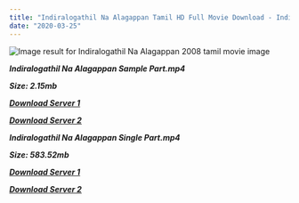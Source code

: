 ```yaml
---
title: "Indiralogathil Na Alagappan Tamil HD Full Movie Download - Indiralogathil Na Alagappan Tamil HD Movie Download"
date: "2020-03-25"
---
```


![Image result for Indiralogathil Na Alagappan  2008 tamil movie image](https://upload.wikimedia.org/wikipedia/en/thumb/5/59/Indiralohathil_Na_Azhagappan.jpg/220px-Indiralohathil_Na_Azhagappan.jpg)

**_Indiralogathil Na Alagappan Sample Part.mp4_**

**_Size: 2.15mb_**

**_[Download Server 1](http://p1.wetransfer.vip/files/Tamil{8713b6b5f6e59cdcf244c33a3a7a492372c7347c9d869ddefa7d70dd3612d3d9}20Movies/Tamil{8713b6b5f6e59cdcf244c33a3a7a492372c7347c9d869ddefa7d70dd3612d3d9}20Recent{8713b6b5f6e59cdcf244c33a3a7a492372c7347c9d869ddefa7d70dd3612d3d9}20Movies/Indiralogathil{8713b6b5f6e59cdcf244c33a3a7a492372c7347c9d869ddefa7d70dd3612d3d9}20Na{8713b6b5f6e59cdcf244c33a3a7a492372c7347c9d869ddefa7d70dd3612d3d9}20Alagappan{8713b6b5f6e59cdcf244c33a3a7a492372c7347c9d869ddefa7d70dd3612d3d9}20(2008)/Indiralogathil{8713b6b5f6e59cdcf244c33a3a7a492372c7347c9d869ddefa7d70dd3612d3d9}20Na{8713b6b5f6e59cdcf244c33a3a7a492372c7347c9d869ddefa7d70dd3612d3d9}20Alagappan{8713b6b5f6e59cdcf244c33a3a7a492372c7347c9d869ddefa7d70dd3612d3d9}20HQ{8713b6b5f6e59cdcf244c33a3a7a492372c7347c9d869ddefa7d70dd3612d3d9}20DVDScr/Indiralogathil{8713b6b5f6e59cdcf244c33a3a7a492372c7347c9d869ddefa7d70dd3612d3d9}20Na{8713b6b5f6e59cdcf244c33a3a7a492372c7347c9d869ddefa7d70dd3612d3d9}20Alagappan{8713b6b5f6e59cdcf244c33a3a7a492372c7347c9d869ddefa7d70dd3612d3d9}20(2008){8713b6b5f6e59cdcf244c33a3a7a492372c7347c9d869ddefa7d70dd3612d3d9}20Sample{8713b6b5f6e59cdcf244c33a3a7a492372c7347c9d869ddefa7d70dd3612d3d9}20(640x360).mp4)_**

**_[Download Server 2](http://p1.wetransfer.vip/files/Tamil{8713b6b5f6e59cdcf244c33a3a7a492372c7347c9d869ddefa7d70dd3612d3d9}20Movies/Tamil{8713b6b5f6e59cdcf244c33a3a7a492372c7347c9d869ddefa7d70dd3612d3d9}20Recent{8713b6b5f6e59cdcf244c33a3a7a492372c7347c9d869ddefa7d70dd3612d3d9}20Movies/Indiralogathil{8713b6b5f6e59cdcf244c33a3a7a492372c7347c9d869ddefa7d70dd3612d3d9}20Na{8713b6b5f6e59cdcf244c33a3a7a492372c7347c9d869ddefa7d70dd3612d3d9}20Alagappan{8713b6b5f6e59cdcf244c33a3a7a492372c7347c9d869ddefa7d70dd3612d3d9}20(2008)/Indiralogathil{8713b6b5f6e59cdcf244c33a3a7a492372c7347c9d869ddefa7d70dd3612d3d9}20Na{8713b6b5f6e59cdcf244c33a3a7a492372c7347c9d869ddefa7d70dd3612d3d9}20Alagappan{8713b6b5f6e59cdcf244c33a3a7a492372c7347c9d869ddefa7d70dd3612d3d9}20HQ{8713b6b5f6e59cdcf244c33a3a7a492372c7347c9d869ddefa7d70dd3612d3d9}20DVDScr/Indiralogathil{8713b6b5f6e59cdcf244c33a3a7a492372c7347c9d869ddefa7d70dd3612d3d9}20Na{8713b6b5f6e59cdcf244c33a3a7a492372c7347c9d869ddefa7d70dd3612d3d9}20Alagappan{8713b6b5f6e59cdcf244c33a3a7a492372c7347c9d869ddefa7d70dd3612d3d9}20(2008){8713b6b5f6e59cdcf244c33a3a7a492372c7347c9d869ddefa7d70dd3612d3d9}20Sample{8713b6b5f6e59cdcf244c33a3a7a492372c7347c9d869ddefa7d70dd3612d3d9}20(640x360).mp4)_**

**_Indiralogathil Na Alagappan Single Part.mp4_**

**_Size: 583.52mb_**

**_[Download Server 1](http://p1.wetransfer.vip/files/Tamil{8713b6b5f6e59cdcf244c33a3a7a492372c7347c9d869ddefa7d70dd3612d3d9}20Movies/Tamil{8713b6b5f6e59cdcf244c33a3a7a492372c7347c9d869ddefa7d70dd3612d3d9}20Recent{8713b6b5f6e59cdcf244c33a3a7a492372c7347c9d869ddefa7d70dd3612d3d9}20Movies/Indiralogathil{8713b6b5f6e59cdcf244c33a3a7a492372c7347c9d869ddefa7d70dd3612d3d9}20Na{8713b6b5f6e59cdcf244c33a3a7a492372c7347c9d869ddefa7d70dd3612d3d9}20Alagappan{8713b6b5f6e59cdcf244c33a3a7a492372c7347c9d869ddefa7d70dd3612d3d9}20(2008)/Indiralogathil{8713b6b5f6e59cdcf244c33a3a7a492372c7347c9d869ddefa7d70dd3612d3d9}20Na{8713b6b5f6e59cdcf244c33a3a7a492372c7347c9d869ddefa7d70dd3612d3d9}20Alagappan{8713b6b5f6e59cdcf244c33a3a7a492372c7347c9d869ddefa7d70dd3612d3d9}20HQ{8713b6b5f6e59cdcf244c33a3a7a492372c7347c9d869ddefa7d70dd3612d3d9}20DVDScr/Indiralogathil{8713b6b5f6e59cdcf244c33a3a7a492372c7347c9d869ddefa7d70dd3612d3d9}20Na{8713b6b5f6e59cdcf244c33a3a7a492372c7347c9d869ddefa7d70dd3612d3d9}20Alagappan{8713b6b5f6e59cdcf244c33a3a7a492372c7347c9d869ddefa7d70dd3612d3d9}20(2008){8713b6b5f6e59cdcf244c33a3a7a492372c7347c9d869ddefa7d70dd3612d3d9}20Single{8713b6b5f6e59cdcf244c33a3a7a492372c7347c9d869ddefa7d70dd3612d3d9}20Part{8713b6b5f6e59cdcf244c33a3a7a492372c7347c9d869ddefa7d70dd3612d3d9}20(640x360).mp4)_**

**_[Download Server 2](http://p1.wetransfer.vip/files/Tamil{8713b6b5f6e59cdcf244c33a3a7a492372c7347c9d869ddefa7d70dd3612d3d9}20Movies/Tamil{8713b6b5f6e59cdcf244c33a3a7a492372c7347c9d869ddefa7d70dd3612d3d9}20Recent{8713b6b5f6e59cdcf244c33a3a7a492372c7347c9d869ddefa7d70dd3612d3d9}20Movies/Indiralogathil{8713b6b5f6e59cdcf244c33a3a7a492372c7347c9d869ddefa7d70dd3612d3d9}20Na{8713b6b5f6e59cdcf244c33a3a7a492372c7347c9d869ddefa7d70dd3612d3d9}20Alagappan{8713b6b5f6e59cdcf244c33a3a7a492372c7347c9d869ddefa7d70dd3612d3d9}20(2008)/Indiralogathil{8713b6b5f6e59cdcf244c33a3a7a492372c7347c9d869ddefa7d70dd3612d3d9}20Na{8713b6b5f6e59cdcf244c33a3a7a492372c7347c9d869ddefa7d70dd3612d3d9}20Alagappan{8713b6b5f6e59cdcf244c33a3a7a492372c7347c9d869ddefa7d70dd3612d3d9}20HQ{8713b6b5f6e59cdcf244c33a3a7a492372c7347c9d869ddefa7d70dd3612d3d9}20DVDScr/Indiralogathil{8713b6b5f6e59cdcf244c33a3a7a492372c7347c9d869ddefa7d70dd3612d3d9}20Na{8713b6b5f6e59cdcf244c33a3a7a492372c7347c9d869ddefa7d70dd3612d3d9}20Alagappan{8713b6b5f6e59cdcf244c33a3a7a492372c7347c9d869ddefa7d70dd3612d3d9}20(2008){8713b6b5f6e59cdcf244c33a3a7a492372c7347c9d869ddefa7d70dd3612d3d9}20Single{8713b6b5f6e59cdcf244c33a3a7a492372c7347c9d869ddefa7d70dd3612d3d9}20Part{8713b6b5f6e59cdcf244c33a3a7a492372c7347c9d869ddefa7d70dd3612d3d9}20(640x360).mp4)_**
